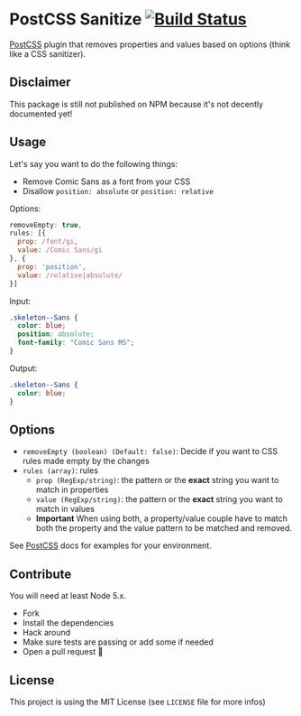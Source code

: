 # PostCSS Sanitize [![Build Status][ci-img]][ci]

[PostCSS] plugin that removes properties and values based on options (think like a CSS sanitizer).

[PostCSS]: https://github.com/postcss/postcss
[ci-img]:  https://travis-ci.org/eramdam/postcss-sanitize.svg
[ci]:      https://travis-ci.org/eramdam/postcss-sanitize

## Disclaimer

This package is still not published on NPM because it's not decently documented yet!

## Usage

Let's say you want to do the following things:
+ Remove Comic Sans as a font from your CSS
+ Disallow `position: absolute` or `position: relative`

Options:
```js
removeEmpty: true,
rules: [{
  prop: /font/gi,
  value: /Comic Sans/gi
}, {
  prop: 'position',
  value: /relative|absolute/
}]
```

Input:
```css
.skeleton--Sans {
  color: blue;
  position: absolute;
  font-family: "Comic Sans MS";
}
```

Output:
```css
.skeleton--Sans {
  color: blue;
}
```

## Options

+ `removeEmpty (boolean) (Default: false)`: Decide if you want to CSS rules made empty by the changes
+ `rules (array)`: rules
  - `prop (RegExp/string)`: the pattern or the **exact** string you want to match in properties
  - `value (RegExp/string)`: the pattern or the **exact** string you want to match in values
  - **Important** When using both, a property/value couple have to match both the property and the value pattern to be matched and removed.

See [PostCSS] docs for examples for your environment.

## Contribute

You will need at least Node 5.x.

- Fork
- Install the dependencies
- Hack around
- Make sure tests are passing or add some if needed
- Open a pull request :tada:

## License

This project is using the MIT License (see `LICENSE` file for more infos)
